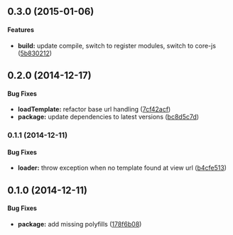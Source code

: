 ## 0.3.0 (2015-01-06)


#### Features

* **build:** update compile, switch to register modules, switch to core-js ([5b830212](http://github.com/aurelia/loader/commit/5b8302120909bbc6fbc0941ec4256299204c6e80))


## 0.2.0 (2014-12-17)


#### Bug Fixes

* **loadTemplate:** refactor base url handling ([7cf42acf](http://github.com/aurelia/loader/commit/7cf42acfdf598ed1bb399cb3cda1a98c9b2b2beb))
* **package:** update dependencies to latest versions ([bc8d5c7d](http://github.com/aurelia/loader/commit/bc8d5c7d7247107579d08d434d996de976fa0c28))


### 0.1.1 (2014-12-11)


#### Bug Fixes

* **loader:** throw exception when no template found at view url ([b4cfe513](http://github.com/aurelia/loader/commit/b4cfe513dd91451d0ddf0b7f7f43f073f647939f))


## 0.1.0 (2014-12-11)


#### Bug Fixes

* **package:** add missing polyfills ([178f6b08](http://github.com/aurelia/loader/commit/178f6b085deed728e71d72f20dbfde9f41287e1c))

